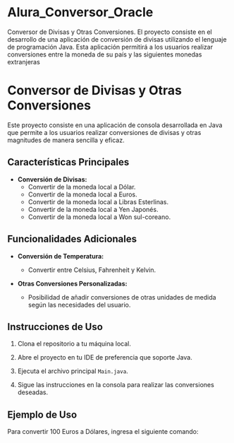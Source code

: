 # Alura_Conversor_Oracle
Conversor de Divisas y Otras Conversiones. El proyecto consiste en el desarrollo de una aplicación de conversión de divisas utilizando el lenguaje de programación Java. Esta aplicación permitirá a los usuarios realizar conversiones entre la moneda de su país y las siguientes monedas extranjeras

# Conversor de Divisas y Otras Conversiones

Este proyecto consiste en una aplicación de consola desarrollada en Java que permite a los usuarios realizar conversiones de divisas y otras magnitudes de manera sencilla y eficaz.

## Características Principales

- **Conversión de Divisas:**
  - Convertir de la moneda local a Dólar.
  - Convertir de la moneda local a Euros.
  - Convertir de la moneda local a Libras Esterlinas.
  - Convertir de la moneda local a Yen Japonés.
  - Convertir de la moneda local a Won sul-coreano.

## Funcionalidades Adicionales

- **Conversión de Temperatura:**
  - Convertir entre Celsius, Fahrenheit y Kelvin.

- **Otras Conversiones Personalizadas:**
  - Posibilidad de añadir conversiones de otras unidades de medida según las necesidades del usuario.

## Instrucciones de Uso

1. Clona el repositorio a tu máquina local.

2. Abre el proyecto en tu IDE de preferencia que soporte Java.

3. Ejecuta el archivo principal `Main.java`.

4. Sigue las instrucciones en la consola para realizar las conversiones deseadas.

## Ejemplo de Uso

Para convertir 100 Euros a Dólares, ingresa el siguiente comando:

